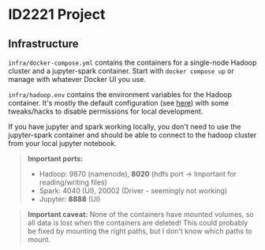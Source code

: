 # ID2221 Project

## Infrastructure
`infra/docker-compose.yml` contains the containers for a single-node Hadoop cluster and a jupyter-spark container.
Start with `docker compose up` or manage with whatever Docker UI you use.

`infra/hadoop.env` contains the environment variables for the Hadoop container.
It's mostly the default configuration (see [here](https://hub.docker.com/r/apache/hadoop)) with some tweaks/hacks to
disable permissions for local development.

If you have jupyter and spark working locally, you don't need to use the jupyter-spark container and should be able to
connect to the hadoop cluster from your local jupyter notebook.

> **Important ports:**
> - Hadoop: 9870 (namenode), **8020** (hdfs port → Important for reading/writing files)
> - Spark: 4040 (UI), 20002 (Driver - seemingly not working)
> - Jupyter: **8888** (UI)

> **Important caveat:**
> None of the containers have mounted volumes, so all data is lost when the containers are deleted!
> This could probably be fixed by mounting the right paths, but I don't know which paths to mount.